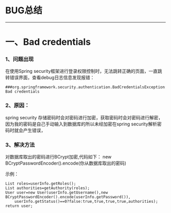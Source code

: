 # BUG总结

---
# 一、Bad credentials
### 1、问题出现
在使用Spring security框架进行登录权限控制时，无法跳转正确的页面，一直跳转错误界面，查看debug日志信息发现报错：

```
###org.springframework.security.authentication.BadCredentialsException: Bad credentials
```
### 2、原因：
spring security 存储密码时会对密码进行加密，获取密码时会对密码进行解密，因为我的密码是自己手动输入到数据库的所以未经加密在spring security解析密码时就会产生错误，
### 3、解决方法
对数据库取出的密码进行BCrypt加密,代码如下：
new BCryptPasswordEncoder().encode(你从数据库取出的密码)

示例：

```
List roles=userInfo.getRoles();
List authorities=getAuthority(roles);
User user=new User(userInfo.getUsername(),new BCryptPasswordEncoder().encode(userInfo.getPassword()),
    userInfo.getStatus()==0?false:true,true,true,true,authorities);
return user;
```

